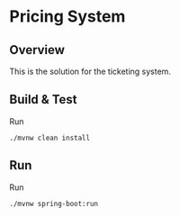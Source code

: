 # Pricing System
## Overview
This is the solution for the ticketing system.
## Build & Test
Run
```shell
./mvnw clean install
```
## Run
Run
```shell
./mvnw spring-boot:run
```


